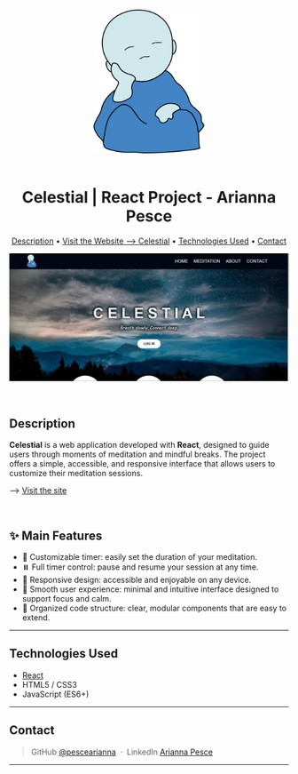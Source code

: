 <div align='center'>
    <img src="./src/assets/img/logo-celestial.svg" alt="Logo Celestial" style='margin: 20px auto; width:200px'>
        <h1>Celestial | React Project - Arianna Pesce</h1>   
</div>

<div align='center'>
<p>
  <a href="#description">Description</a> •
  <a href="https://celestial-b4bee.web.app">Visit the Website --> Celestial</a> •
    <a href="#technologies-Used">Technologies Used</a> •
  <a href="#contact">Contact</a>
</p>
</div>

![screenshot](./src/assets/img/screen-celestial.JPG)

<br>



## Description  

**Celestial** is a web application developed with **React**, designed to guide users through moments of meditation and mindful breaks. The project offers a simple, accessible, and responsive interface that allows users to customize their meditation sessions.

--> [Visit the site](https://celestial-b4bee.web.app)

<br>

## ✨ Main Features
- 🧘 Customizable timer: easily set the duration of your meditation.
- ⏸️ Full timer control: pause and resume your session at any time.
- 📱 Responsive design: accessible and enjoyable on any device.
- 🧭 Smooth user experience: minimal and intuitive interface designed to support focus and calm.
- 🧩 Organized code structure: clear, modular components that are easy to extend.

---  

## Technologies Used  
 
- [React](https://reactjs.org/)
- HTML5 / CSS3
- JavaScript (ES6+)

---  

## Contact

> GitHub [@pescearianna](https://github.com/pescearianna) &nbsp;&middot;&nbsp;
> LinkedIn [Arianna Pesce](https://www.linkedin.com/in/ariannapesce/)

---
